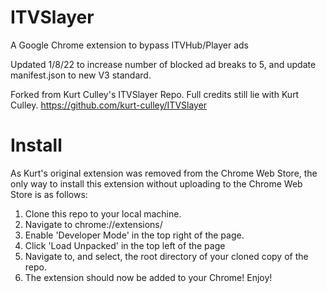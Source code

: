 
# ITVSlayer 
A Google Chrome extension to bypass ITVHub/Player ads

Updated 1/8/22 to increase number of blocked ad breaks to 5, and update manifest.json to new V3 standard.

Forked from Kurt Culley's ITVSlayer Repo. Full credits still lie with Kurt Culley. https://github.com/kurt-culley/ITVSlayer

# Install
As Kurt's original extension was removed from the Chrome Web Store, the only way to install this extension without uploading to the Chrome Web Store is as follows:

1. Clone this repo to your local machine.
2. Navigate to chrome://extensions/
3. Enable 'Developer Mode' in the top right of the page.
4. Click 'Load Unpacked' in the top left of the page
5. Navigate to, and select, the root directory of your cloned copy of the repo.
6. The extension should now be added to your Chrome! Enjoy!
